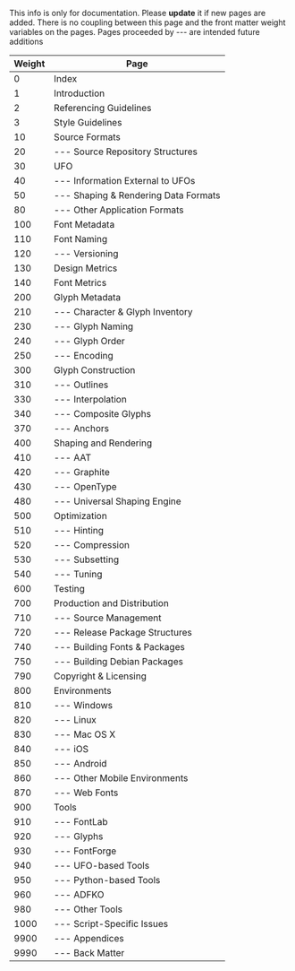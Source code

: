 This info is only for documentation. Please **update** it if new pages are added.
There is no coupling between this page and the front matter weight variables on the pages.
Pages proceeded by --- are intended future additions

| Weight | Page                                       |
|--------|--------------------------------------------|
| 0      | Index                                      |
| 1      | Introduction                               |
| 2      | Referencing Guidelines                     |
| 3      | Style Guidelines                           |
| 10     | Source Formats                             |
| 20     | --- Source Repository Structures           |
| 30     | UFO                                        |
| 40     | --- Information External to UFOs           |
| 50     | --- Shaping & Rendering Data Formats       |
| 80     | --- Other Application Formats              |
| 100    | Font Metadata                              |
| 110    | Font Naming                                |
| 120    | --- Versioning                             |
| 130    | Design Metrics                             |
| 140    | Font Metrics                               |
| 200    | Glyph Metadata                             |
| 210    | --- Character & Glyph Inventory            |
| 230    | --- Glyph Naming                           |
| 240    | --- Glyph Order                            |
| 250    | --- Encoding                               |
| 300    | Glyph Construction                         |
| 310    | --- Outlines                               |
| 330    | --- Interpolation                          |
| 340    | --- Composite Glyphs                       |
| 370    | --- Anchors                                |
| 400    | Shaping and Rendering                      |
| 410    | --- AAT                                    |
| 420    | --- Graphite                               |
| 430    | --- OpenType                               |
| 480    | --- Universal Shaping Engine               |
| 500    | Optimization                               |
| 510    | --- Hinting                                |
| 520    | --- Compression                            |
| 530    | --- Subsetting                             |
| 540    | --- Tuning                                 |
| 600    | Testing                                    |
| 700    | Production and Distribution                |
| 710    | --- Source Management                      |
| 720    | --- Release Package Structures             |
| 740    | --- Building Fonts & Packages              |
| 750    | --- Building Debian Packages               |
| 790    | Copyright & Licensing                      |
| 800    | Environments                               |
| 810    | --- Windows                                |
| 820    | --- Linux                                  |
| 830    | --- Mac OS X                               |
| 840    | --- iOS                                    |
| 850    | --- Android                                |
| 860    | --- Other Mobile Environments              |
| 870    | --- Web Fonts                              |
| 900    | Tools                                      |
| 910    | --- FontLab                                |
| 920    | --- Glyphs                                 |
| 930    | --- FontForge                              |
| 940    | --- UFO-based Tools                        |
| 950    | --- Python-based Tools                     |
| 960    | --- ADFKO                                  |
| 980    | --- Other Tools                            |
| 1000   | --- Script-Specific Issues                 |
| 9900   | --- Appendices                             |
| 9990   | --- Back Matter                            |
